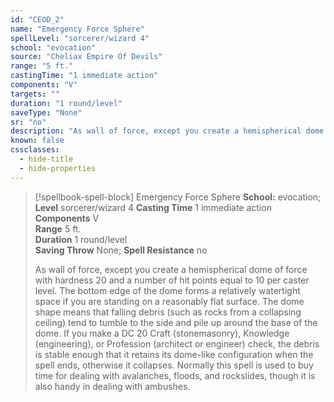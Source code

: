 ```yaml
---
id: "CEOD_2"
name: "Emergency Force Sphere"
spellLevel: "sorcerer/wizard 4"
school: "evocation"
source: "Cheliax Empire Of Devils"
range: "5 ft."
castingTime: "1 immediate action"
components: "V"
targets: ""
duration: "1 round/level"
saveType: "None"
sr: "no"
description: "As wall of force, except you create a hemispherical dome of force with hardness 20 and a number of hit points equal to 10 per caster level. The bottom edge of the dome forms a relatively watertight space if you are standing on a reasonably flat surface. The dome shape means that falling debris (such as rocks from a collapsing ceiling) tend to tumble to the side and pile up around the base of the dome. If you make a DC 20 Craft (stonemasonry), Knowledge (engineering), or Profession (architect or engineer) check, the debris is stable enough that it retains its dome-like configuration when the spell ends, otherwise it collapses.  Normally this spell is used to buy time for dealing with avalanches, floods, and rockslides, though it is also handy in dealing with ambushes."
known: false
cssclasses:
  - hide-title
  - hide-properties
---
```


> [!spellbook-spell-block] Emergency Force Sphere
> **School:** evocation; **Level** sorcerer/wizard 4
> **Casting Time** 1 immediate action  
> **Components** V  
> **Range** 5 ft.  
> **Duration** 1 round/level  
> **Saving Throw** None; **Spell Resistance** no
> 
> As wall of force, except you create a hemispherical dome of force with hardness 20 and a number of hit points equal to 10 per caster level. The bottom edge of the dome forms a relatively watertight space if you are standing on a reasonably flat surface. The dome shape means that falling debris (such as rocks from a collapsing ceiling) tend to tumble to the side and pile up around the base of the dome. If you make a DC 20 Craft (stonemasonry), Knowledge (engineering), or Profession (architect or engineer) check, the debris is stable enough that it retains its dome-like configuration when the spell ends, otherwise it collapses.  Normally this spell is used to buy time for dealing with avalanches, floods, and rockslides, though it is also handy in dealing with ambushes.